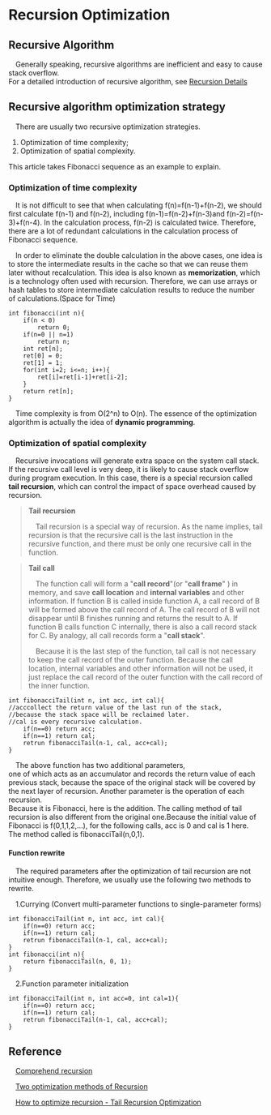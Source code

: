 # Recursion  Optimization 

## Recursive Algorithm

&emsp;Generally speaking, recursive algorithms are inefficient and easy to cause stack overflow.  
For a detailed introduction of recursive algorithm, see [Recursion Details](https://thinkerall.github.io/recursion/)

## Recursive algorithm optimization strategy

&emsp;There are usually two recursive optimization strategies.

1. Optimization of time complexity;
2. Optimization of spatial complexity.

This article takes Fibonacci sequence as an example to explain.

### Optimization of time complexity 

&emsp;It is not difficult to see that when calculating f(n)=f(n-1)+f(n-2), we should first calculate f(n-1) and f(n-2), 
including f(n-1)=f(n-2)+f(n-3)and f(n-2)=f(n-3)+f(n-4). In the calculation process, f(n-2) is calculated twice. 
Therefore, there are a lot of redundant calculations in the calculation process of Fibonacci sequence. 

&emsp;In order to eliminate the double calculation in the above cases, 
one idea is to store the intermediate results in the cache 
so that we can reuse them later without recalculation. 
This idea is also known as **memorization**, which is a technology often used with recursion. 
Therefore, we can use arrays or hash tables to store intermediate calculation results to reduce the number of calculations.(Space for Time)

```
int fibonacci(int n){
	if(n < 0)
		return 0;
	if(n=0 || n=1)
		return n;
	int ret[n];
    ret[0] = 0;
    ret[1] = 1;
	for(int i=2; i<=n; i++){
		ret[i]=ret[i-1]+ret[i-2];
	}
	return ret[n];
}
```

&emsp;Time complexity is from O(2^n) to O(n). 
The essence of the optimization algorithm is actually the idea of **dynamic programming**.

### Optimization of spatial complexity

&emsp;Recursive invocations will generate extra space on the system call stack. 
If the recursive call level is very deep, it is likely to cause stack overflow during program execution. 
In this case, there is a special recursion called **tail recursion**, 
which can control the impact of space overhead caused by recursion. 

> **Tail recursion**
>
> &emsp;Tail recursion is a special way of recursion. 
As the name implies, tail recursion is that the recursive call is the last instruction in the recursive function, 
and there must be only one recursive call in the function.

> **Tail call**
>
> &emsp;The function call will form a "**call record**"(or "**call frame**" ) in memory,
and save **call location** and **internal variables** and other information.
If function B is called inside function A, a call record of B will be formed above the call record of A.
The call record of B will not disappear until B finishes running and returns the result to A.
If function B calls function C internally, there is also a call record stack for C.
By analogy, all call records form a "**call stack**".
>
> &emsp;Because it is the last step of the function, tail call is not necessary to keep the call record of the outer function. 
Because the call location, internal variables and other information will not be used, 
it just replace the call record of the outer function with the call record of the inner function.

```
int fibonacciTail(int n, int acc, int cal){
//acccollect the return value of the last run of the stack, 
//because the stack space will be reclaimed later.
//cal is every recursive calculation.
	if(n==0) return acc;
	if(n==1) return cal;
	retrun fibonacciTail(n-1, cal, acc+cal);
}
```

&emsp;The above function has two additional parameters,  
one of which acts as an accumulator and records the return value of each previous stack, because the space of the original stack will be covered by the next layer of recursion. 
Another parameter is the operation of each recursion.  
Because it is Fibonacci, here is the addition. 
The calling method of tail recursion is also different from the original one.Because the initial value of Fibonacci is f(0,1,1,2,…), 
for the following calls, acc is 0 and cal is 1 here. 
The method called is fibonacciTail(n,0,1). 

#### Function rewrite

&emsp;The required parameters after the optimization of tail recursion are not intuitive enough. 
Therefore, we usually use the following two methods to rewrite.

&emsp;1.Currying (Convert multi-parameter functions to single-parameter forms)

```
int fibonacciTail(int n, int acc, int cal){
	if(n==0) return acc;
	if(n==1) return cal;
	retrun fibonacciTail(n-1, cal, acc+cal);
}
int fibonacci(int n){
	return fibonacciTail(n, 0, 1);
}
```

&emsp;2.Function parameter initialization

```
int fibonacciTail(int n, int acc=0, int cal=1){
	if(n==0) return acc;
	if(n==1) return cal;
	retrun fibonacciTail(n-1, cal, acc+cal);
}
```
## Reference

&emsp;[Comprehend recursion](https://zhuanlan.zhihu.com/p/150562212)

&emsp;[Two optimization methods of Recursion](https://blog.csdn.net/HEYUJIEBOY/article/details/76692870)

&emsp;[How to optimize recursion - Tail Recursion Optimization](https://cloud.tencent.com/developer/article/1694405)
